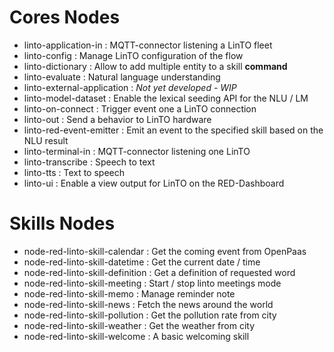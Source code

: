 # Cores Nodes
 * linto-application-in : MQTT-connector listening a LinTO fleet
 * linto-config : Manage LinTO configuration of the flow
 * linto-dictionary : Allow to add multiple entity to a skill **command**
 * linto-evaluate : Natural language understanding
 * linto-external-application : *Not yet developed - WIP*
 * linto-model-dataset : Enable the lexical seeding API for the NLU / LM
 * linto-on-connect : Trigger event one a LinTO connection
 * linto-out : Send a behavior to LinTO hardware
 * linto-red-event-emitter : Emit an event to the specified skill based on the NLU result
 * linto-terminal-in : MQTT-connector listening one LinTO
 * linto-transcribe : Speech to text
 * linto-tts : Text to speech
 * linto-ui : Enable a view output for LinTO on the RED-Dashboard 

# Skills Nodes
 * node-red-linto-skill-calendar : Get the coming event from OpenPaas
 * node-red-linto-skill-datetime : Get the current date / time
 * node-red-linto-skill-definition : Get a definition of requested word
 * node-red-linto-skill-meeting : Start / stop linto meetings mode
 * node-red-linto-skill-memo : Manage reminder note
 * node-red-linto-skill-news : Fetch the news around the world
 * node-red-linto-skill-pollution : Get the pollution rate from city
 * node-red-linto-skill-weather : Get the weather from city
 * node-red-linto-skill-welcome : A basic welcoming skill